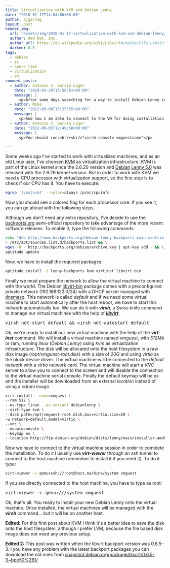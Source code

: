 ```yaml
---
title: Virtualization with KVM and Debian Lenny
date: "2010-01-17T14:04:00+00:00"
author: ajgarlag
layout: post
header_img:
  url: "assets/img/2010-01-17-virtualization-with-kvm-and-debian-lenny/header.png"
  author: Red Hat, Inc.
  author_url: https://en.wikipedia.org/wiki/Libvirt#/media/File:Libvirt_logo.svg
  darken: 0.5
tags:
  - debian
  - it
  - spare time
  - virtualization
  - en
comment_posts:
  - author: Antonio J. García Lagar
    date: "2010-01-28T15:58:01+00:00"
    message: |
      <p>After some days searching for a way to install Debian Lenny into the virtual machine with the console interface, I have it. You have to change the --vnc param for the --nographics param, remove the --noautoconsole param and add extra params to the installer kernel with -x "DEBIAN_FRONTEND=text console=ttyS0". This is the whole command:</p><p>virt-install --name=vmguest \<br>--ram 512 \<br>--os-type linux --os-variant debianlenny \<br>--virt-type kvm \<br>--disk path=/opt/vmguest-root.disk,bus=virtio,size=20 \<br>-w network=default,model=virtio \<br>--keymap es \<br>--location <a href="http://ftp.debian.org/debian/dists/lenny/main/installer-amd64" rel="nofollow">http://ftp.debian.org/debian/d...</a><br>-x "DEBIAN_FRONTEND=text console=ttyS0"</p>
  - author: Mike
    date: "2012-09-04T15:25:55+00:00"
    message: |
      <p>And how I am able to connect to the VM for doing installation via console?<br/><br/>Cheers,<br/>Mike</p>
  - author: Antonio J. García Lagar
    date: "2012-09-05T12:49:50+00:00"
    message: |
      <p>You should run:<br/><br/>"virsh console vmguestname"</p>

---
```

Some weeks ago I've started to work with virtualized machines, and as an old Linux user, I've choosen <a href="http://www.linux-kvm.org" target="_blank">KVM</a> as virtualization infrastructure. KVM is part of the Linux kernel since the 2.6.20 version and <a href="http://www.debian.org" target="_blank">Debian</a> <a href="www.debian.org/releases/lenny/" target="_blank">Lenny 5.0</a> was released with the 2.6.26 kernel version. But in order to work with KVM we need a CPU processor with virtualization support, so the first step is to check if our CPU has it. You have to execute:

```bash
egrep '(vmx|svm)' --color=always /proc/cpuinfo
```

Now you should see a colored flag for each processor core. If you see it, you can go ahead with the following steps.

Although we don't need any extra repository, I've decide to use the <a href="http://www.backports.org" target="_blank"><a target="_blank" rel="nofollow" href="http://backports.org" >backports.org</a></a> semi-official repository to take advantage of the more recent software releases. To enable it, type the following commands:

```bash
echo "deb http://www.backports.org/debian lenny-backports main contrib non-free" \
> /etc/apt/sources.list.d/backports.list && \
wget -O - http://backports.org/debian/archive.key | apt-key add - && \
aptitude update
```

Now, we have to install the required packages:

```bash
aptitude install -t lenny-backports kvm virtinst libvirt-bin
```


Finally we must prepare the network to allow the virtual machine to connect with the world. The Debian <a href="http://packages.debian.org/lenny/libvirt-bin" target="_blank">libvirt-bin</a> package comes with a preconfigured private network (192.168.122.0/24) with a DHCP server managed with <a href="http://packages.debian.org/lenny/dnsmasq" target="_blank">dnsmasq</a>. This network is called _default_ and if we need some virtual machine to start automatically after the host reboot, we have to start this network automatically too. We can do it with **_virsh_**, a Swiss knife command to manage our virtual machines with the help of <a href="http://libvirt.org" target="_blank"><strong><em>libvirt</em></strong></a>.

<pre>virsh net-start default && virsh net-autostart default</pre>

Ok, we're ready to install our new virtual machine with the help of the **_virt-inst_** command. We will install a virtual machine named _vmguest_, with _512Mb_ or ram, running _linux_ (_Debian Lenny_) using _kvm_ as virtualization infrastructure. The disk will be allocated onto the host filesystem in a raw disk image (_/opt/vmguest-root.disk_) with a size of _20G_ and using _virtio_ as the block device driver. The virtual machine will be connected to the _default_ network with a _virtio_ network card. The virtual machine will start a _VNC_ server to allow you to connect to the screen and will disable the connection to the virtual machine serial console. Finally the default keymap will be _es_ and the installer will be downloaded from an external _location_ instead of using a cdrom image.

```bash
virt-install --name=vmguest \
--ram 512 \
--os-type linux --os-variant debianlenny \
--virt-type kvm \
--disk path=/opt/vmguest-root.disk,bus=virtio,size=20 \
-w network=default,model=virtio \
--vnc \
--noautoconsole \
--keymap es \
--location http://ftp.debian.org/debian/dists/lenny/main/installer-amd64
```

Now we have to connect to the virtual machine session in order to complete the installation. To do it I usually use **_virt-viewer_** through an ssh tunnel to connect to the host machine (remember to install it if you need it). To do it type:

```bash
virt-viewer -c qemu+ssh://root@host.machine/system vmguest
```

If you are directly connected to the host machine, you have to type as root:

<pre>virt-viewer -c qemu:///system vmguest</pre>

Ok, that's all. You ready to install your new Debian Lenny onto the virtual machine. Once installed, the virtual machines will be managed with the **_virsh_** command&#8230; but it will be on another host.

**Edited:** For this first post about KVM I think it's a better idea to save the disk onto the host filesystem, although I prefer LVM, because the file based disk image does not need any previous setup.

**Edited 2:** This post was written when the libvirt backport version was 0.6.5-3. I you have any problem with the latest backport packages you can download the old ones from <a href="http://snapshot.debian.org/package/libvirt/0.6.5-3~bpo50%2B1/" target="_blank"><a target="_blank" rel="nofollow" href="http://snapshot.debian.org/package/libvirt/0.6.5-3~bpo50%2B1/" >snapshot.debian.org/package/libvirt/0.6.5-3~bpo50%2B1/</a></a>
